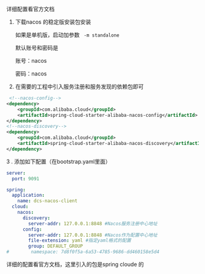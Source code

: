 详细配置看官方文档

1. 下载nacos 的稳定版安装包安装

   如果是单机版，启动加参数  ` -m standalone`

   默认账号和密码是

   账号：nacos

   密码：nacos

2. 在需要的工程中引入服务注册和服务发现的依赖包即可

   

```xml
 <!--nacos-config-->
<dependency>
    <groupId>com.alibaba.cloud</groupId>
    <artifactId>spring-cloud-starter-alibaba-nacos-config</artifactId>
</dependency>
<!--nacos-discovery-->
<dependency>
    <groupId>com.alibaba.cloud</groupId>
    <artifactId>spring-cloud-starter-alibaba-nacos-discovery</artifactId>
</dependency>
```

3 . 添加如下配置（在bootstrap.yaml里面）

```yml
server:
  port: 9091

spring:
  application:
    name: dcs-nacos-client
  cloud:
    nacos:
      discovery:
        server-addr: 127.0.0.1:8848 #Nacos服务注册中心地址
      config:
        server-addr: 127.0.0.1:8848 #Nacos作为配置中心地址
        file-extension: yaml #指定yaml格式的配置
        group: DEFAULT_GROUP
#        namespace: 7d8f0f5a-6a53-4785-9686-dd460158e5d4

```

详细的配置看官方文档，这里引入的包是spring cloude 的